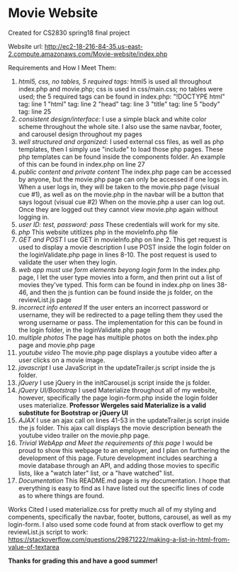 # Movie Website
Created for CS2830 spring18 final project

Website url: http://ec2-18-216-84-35.us-east-2.compute.amazonaws.com/Movie-website/index.php


Requirements and How I Meet Them:

1. _html5, css, no tables, 5 required tags:_ html5 is used all throughout index.php and movie.php; css is used in css/main.css; no tables were used; the 5 required tags can be found in index.php: 
    "!DOCTYPE html" tag: line 1
    "html" tag: line 2
    "head" tag: line 3
    "title" tag: line 5
    "body" tag: line 25
2. _consistent design/interface:_ 
    I use a simple black and white color scheme throughout the whole site. 
    I also use the same navbar, footer, and carousel design throughout my pages
3. _well structured and organized:_ 
    I used external css files, as well as php templates, then I simply use "include" to load those php pages. These php templates can be found inside the components folder.
        An example of this can be found in index.php on line 27
4. _public content and private content_ 
    The index.php page can be accessed by anyone, but the movie.php page can only be accessed if one logs in. 
     When a user logs in, they will be taken to the movie.php page (visual cue #1), as well as on the movie.php in the navbar will be a button that says logout (visual cue #2)
    When on the movie.php a user can log out. Once they are logged out they cannot view movie.php again without logging in.
5. _user ID: test, password: pass_
    These credentials will work for my site.
6. _php_ 
    This website utitlizes php in the movieInfo.php file
7. _GET and POST_ 
    I use GET in movieInfo.php on line 2. 
        This get request is used to display a movie description
    I use POST inside the login folder on the loginValidate.php page in lines 8-10. 
        The post request is used to validate the user when they login.
8. _web app must use form elements beyong login form_ 
    In the index.php page, I let the user type movies into a form, and then print out a list of movies they've typed. 
        This form can be found in index.php on lines 38-46, and then the js funtion can be found inside the js folder, on the reviewList.js page
9. _incorrect info entered_ 
    If the user enters an incorrect password or username, they will be redirected to a page telling them they used the wrong username or pass. 
        The implementation for this can be found in the login folder, in the loginValidate.php page
10. _multiple photos_ 
    The page has multiple photos on both the index.php page and movie.php page
11. _youtube video_ 
    The movie.php page displays a youtube video after a user clicks on a movie image.
12. _javascript_ 
    I use JavaScript in the updateTrailer.js script inside the js folder.
13. _jQuery_ 
    I use jQuery in the initCarousel.js script inside the js folder.
14. _jQuery UI/Bootstrap_ 
    I used Materialize throughout all of my website, however, specifically the page login-form.php inside the login folder uses materialize.
    **Professor Wergeles said Materialize is a valid substitute for Bootstrap or jQuery UI**
15. _AJAX_ 
    I use an ajax call on lines 41-53 in the updateTrailer.js script inside the js folder. 
    This ajax call displays the movie description beneath the youtube video trailer on the movie.php page.
16. _Trivial WebApp and Meet the requirements of this page_ 
    I would be proud to show this webpage to an employer, and I plan on furthering the development of this page. 
        Future development includes searching a movie database through an API, and adding those movies to specific lists, like a "watch later" list, or a "have watched" list.
17. _Documentation_ 
    This README.md page is my documentation. I hope that everything is easy to find as I have listed out the specific lines of code as to where things are found.

Works Cited
I used materialize.css for pretty much all of my styling and compenents, specifically the navbar, footer, buttons, carousel, as well as my login-form.
I also used some code found at from stack overflow to get my reviewList.js script to work: https://stackoverflow.com/questions/29871222/making-a-list-in-html-from-value-of-textarea



**Thanks for grading this and have a good summer!**
